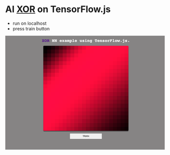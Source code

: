 # AI [XOR](https://en.wikipedia.org/wiki/Exclusive_or) on TensorFlow.js

- run on localhost
- press train button

![XOR on Canvas](./assets/img.png)
